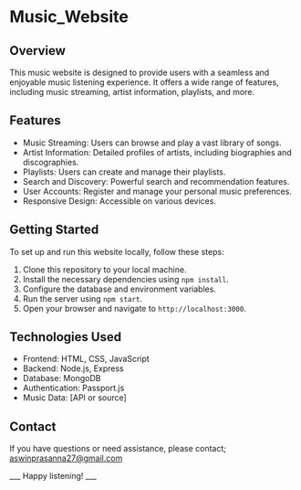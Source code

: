 # Music_Website  

## Overview

This music website is designed to provide users with a seamless and enjoyable music listening experience. It offers a wide range of features, including music streaming, artist information, playlists, and more.

## Features

- Music Streaming: Users can browse and play a vast library of songs.
- Artist Information: Detailed profiles of artists, including biographies and discographies.
- Playlists: Users can create and manage their playlists.
- Search and Discovery: Powerful search and recommendation features.
- User Accounts: Register and manage your personal music preferences.
- Responsive Design: Accessible on various devices.

## Getting Started

To set up and run this website locally, follow these steps:

1. Clone this repository to your local machine.
2. Install the necessary dependencies using `npm install`.
3. Configure the database and environment variables.
4. Run the server using `npm start`.
5. Open your browser and navigate to `http://localhost:3000`.

## Technologies Used

- Frontend: HTML, CSS, JavaScript
- Backend: Node.js, Express
- Database: MongoDB
- Authentication: Passport.js
- Music Data: [API or source]

## Contact

If you have questions or need assistance, please contact; aswinprasanna27@gmail.com 

___ Happy listening! ___
